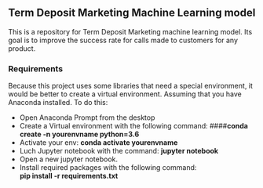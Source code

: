 ## Term Deposit Marketing Machine Learning model
This is a repository for Term Deposit Marketing machine learning model. Its goal is to improve the success rate for calls made to customers for any product.
### Requirements
Because this project uses some libraries that need a special environment, it would be better to create a virtual environment. Assuming that you have Anaconda installed. 
To do this:
* Open Anaconda Prompt from the desktop
* Create a Virtual environment with the following command: ####**conda create -n yourenvname python=3.6** 
* Activate your env: **conda activate yourenvname**
* Luch Jupyter notebook with the command: **jupyter notebook**
* Open a new jupyter notebook.
* Install required packages with the following command:      
     **pip install -r requirements.txt**
